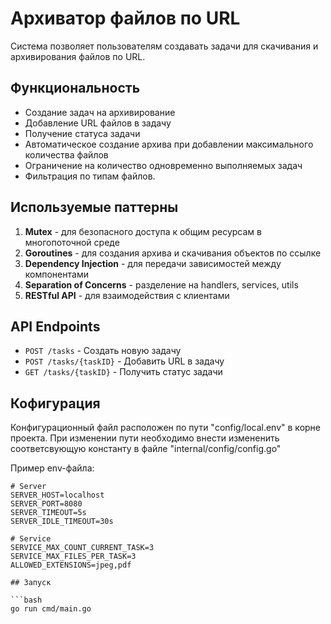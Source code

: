 # Архиватор файлов по URL

Система позволяет пользователям создавать задачи для скачивания и архивирования файлов по URL.

## Функциональность

- Создание задач на архивирование
- Добавление URL файлов в задачу
- Получение статуса задачи
- Автоматическое создание архива при добавлении максимального количества файлов
- Ограничение на количество одновременно выполняемых задач
- Фильтрация по типам файлов.

## Используемые паттерны

1. **Mutex** - для безопасного доступа к общим ресурсам в многопоточной среде
2. **Goroutines** - для создания архива и скачивания объектов по ссылке
3. **Dependency Injection** - для передачи зависимостей между компонентами
4. **Separation of Concerns** - разделение на handlers, services, utils
5. **RESTful API** - для взаимодействия с клиентами

## API Endpoints

- `POST /tasks` - Создать новую задачу
- `POST /tasks/{taskID}` - Добавить URL в задачу
- `GET /tasks/{taskID}` - Получить статус задачи

## Кофигурация

Конфигурационный файл расположен по пути "config/local.env" в корне проекта. 
При изменении пути необходимо внести измененить соответсвующую константу в файле "internal/config/config.go"

Пример env-файла:

```env
# Server
SERVER_HOST=localhost
SERVER_PORT=8080
SERVER_TIMEOUT=5s
SERVER_IDLE_TIMEOUT=30s

# Service
SERVICE_MAX_COUNT_CURRENT_TASK=3
SERVICE_MAX_FILES_PER_TASK=3
ALLOWED_EXTENSIONS=jpeg,pdf

## Запуск

```bash
go run cmd/main.go